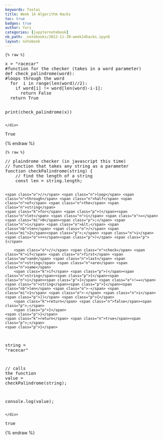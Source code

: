 ```yaml
---
keywords: fastai
title: Week 14 Algorithm Hacks
toc: true
badges: true
author: Yuri
categories: [jupyternotebook]
nb_path: _notebooks/2022-11-30-week14hacks.ipynb
layout: notebook
---
```


<!--
#################################################
### THIS FILE WAS AUTOGENERATED! DO NOT EDIT! ###
#################################################
# file to edit: _notebooks/2022-11-30-week14hacks.ipynb
-->

<div class="container" id="notebook-container">
        
    {% raw %}
    
<div class="cell border-box-sizing code_cell rendered">
<div class="input">

<div class="inner_cell">
    <div class="input_area">
<div class=" highlight hl-python"><pre><span></span><span class="n">x</span> <span class="o">=</span> <span class="s2">&quot;racecar&quot;</span>
<span class="c1">#function for the checker (takes in a word parameter)</span>
<span class="k">def</span> <span class="nf">check_palindrome</span><span class="p">(</span><span class="n">word</span><span class="p">):</span>
<span class="c1">#loops through the word</span>
  <span class="k">for</span>  <span class="n">i</span> <span class="ow">in</span> <span class="nb">range</span><span class="p">(</span><span class="nb">len</span><span class="p">(</span><span class="n">word</span><span class="p">)</span><span class="o">//</span><span class="mi">2</span><span class="p">):</span>
    <span class="k">if</span> <span class="n">word</span><span class="p">[</span><span class="n">i</span><span class="p">]</span> <span class="o">!=</span> <span class="n">word</span><span class="p">[</span><span class="nb">len</span><span class="p">(</span><span class="n">word</span><span class="p">)</span><span class="o">-</span><span class="n">i</span><span class="o">-</span><span class="mi">1</span><span class="p">]:</span>
      <span class="k">return</span> <span class="kc">False</span>
  <span class="k">return</span> <span class="kc">True</span>

<span class="nb">print</span><span class="p">(</span><span class="n">check_palindrome</span><span class="p">(</span><span class="n">x</span><span class="p">))</span>
</pre></div>

    </div>
</div>
</div>

<div class="output_wrapper">
<div class="output">

<div class="output_area">

<div class="output_subarea output_stream output_stdout output_text">
<pre>True
</pre>
</div>
</div>

</div>
</div>

</div>
    {% endraw %}

    {% raw %}
    
<div class="cell border-box-sizing code_cell rendered">
<div class="input">

<div class="inner_cell">
    <div class="input_area">
<div class=" highlight hl-python"><pre><span></span><span class="o">//</span> <span class="n">plaindrome</span> <span class="n">checker</span> <span class="p">(</span><span class="ow">in</span> <span class="n">javascript</span> <span class="n">this</span> <span class="n">time</span><span class="p">)</span>
<span class="o">//</span> <span class="n">function</span> <span class="n">that</span> <span class="n">takes</span> <span class="nb">any</span> <span class="n">string</span> <span class="k">as</span> <span class="n">a</span> <span class="n">parameter</span>
<span class="n">function</span> <span class="n">checkPalindrome</span><span class="p">(</span><span class="n">string</span><span class="p">)</span> <span class="p">{</span>
	<span class="o">//</span> <span class="n">find</span> <span class="n">the</span> <span class="n">length</span> <span class="n">of</span> <span class="n">a</span> <span class="n">string</span>
	<span class="n">const</span> <span class="nb">len</span> <span class="o">=</span> <span class="n">string</span><span class="o">.</span><span class="n">length</span><span class="p">;</span>
    
	<span class="o">//</span> <span class="n">loop</span> <span class="n">through</span> <span class="n">half</span> <span class="n">of</span> <span class="n">the</span> <span class="n">string</span>
	<span class="k">for</span> <span class="p">(</span><span class="n">let</span> <span class="n">i</span> <span class="o">=</span> <span class="mi">0</span><span class="p">;</span> <span class="n">i</span> <span class="o">&lt;</span> <span class="nb">len</span> <span class="o">/</span> <span class="mi">2</span><span class="p">;</span> <span class="n">i</span><span class="o">++</span><span class="p">)</span> <span class="p">{</span>
    
	    <span class="o">//</span> <span class="n">check</span> <span class="k">if</span> <span class="n">first</span> <span class="ow">and</span> <span class="n">last</span> <span class="n">string</span> <span class="n">are</span> <span class="n">same</span>
	    <span class="k">if</span> <span class="p">(</span><span class="n">string</span><span class="p">[</span><span class="n">i</span><span class="p">]</span> <span class="o">!==</span> <span class="n">string</span><span class="p">[</span><span class="nb">len</span> <span class="o">-</span> <span class="mi">1</span> <span class="o">-</span> <span class="n">i</span><span class="p">])</span> <span class="p">{</span>
		<span class="k">return</span> <span class="n">false</span><span class="p">;</span>
	    <span class="p">}</span>
	<span class="p">}</span>
	<span class="k">return</span> <span class="n">true</span><span class="p">;</span>
    <span class="p">}</span>
    
<span class="n">string</span> <span class="o">=</span> <span class="s2">&quot;racecar&quot;</span>
    
<span class="o">//</span> <span class="n">calls</span> <span class="n">the</span> <span class="n">function</span>
<span class="n">value</span> <span class="o">=</span> <span class="n">checkPalindrome</span><span class="p">(</span><span class="n">string</span><span class="p">);</span>
    
<span class="n">console</span><span class="o">.</span><span class="n">log</span><span class="p">(</span><span class="n">value</span><span class="p">);</span>
</pre></div>

    </div>
</div>
</div>

<div class="output_wrapper">
<div class="output">

<div class="output_area">

<div class="output_subarea output_stream output_stdout output_text">
<pre>true
</pre>
</div>
</div>

</div>
</div>

</div>
    {% endraw %}

</div>
 


